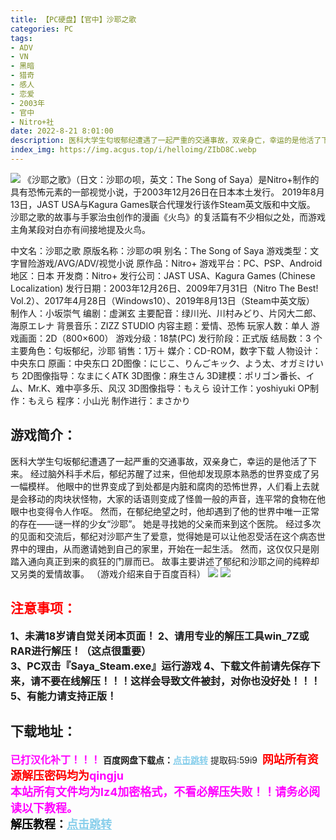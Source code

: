 ```yaml
---
title: 【PC硬盘】【官中】沙耶之歌
categories: PC
tags:
- ADV
- VN
- 黑暗
- 猎奇
- 感人
- 恋爱
- 2003年
- 官中
- Nitro+社
date: 2022-8-21 8:01:00
description: 医科大学生匂坂郁纪遭遇了一起严重的交通事故，双亲身亡，幸运的是他活了下来。经过脑外科手术后，郁纪苏醒了过来，但他却发现原本熟悉的世界变成了另一幅模样。他眼中的世界变成了到处都是内脏和腐肉的恐怖世界，人们看上去就是会移动的肉块状怪物，大家的话语则变成了怪兽一般的声音，连平常的食物在他眼中也变得令人作呕。然而，在郁纪绝望之时，他却遇到了他的世界中唯一正常的存在——谜一样的少女“沙耶”。她是寻找她的父亲而来到这个医院。经过多次的见面和交流后，郁纪对沙耶产生了爱意，觉得她是可以让他忍受活在这个病态世界中的理由，从而邀请她到自己的家里，开始在一起生活。然而，这仅仅只是刚踏入通向真正到来的疯狂的门扉而已。故事主要讲述了郁纪和沙耶之间的纯粹却又另类的爱情故事。
index_img: https://img.acgus.top/i/helloimg/ZIbD8C.webp
---
```

![](https://img.acgus.top/i/helloimg/ZIbD8C.webp)
《沙耶之歌》（日文：沙耶の呗，英文：The Song of Saya）是Nitro+制作的具有恐怖元素的一部视觉小说，于2003年12月26日在日本本土发行。
2019年8月13日，JAST USA与Kagura Games联合代理发行该作Steam英文版和中文版。
沙耶之歌的故事与手冢治虫创作的漫画《火鸟》的复活篇有不少相似之处，而游戏主角某段对白亦有间接地提及火鸟。

中文名：沙耶之歌
原版名称：沙耶の唄
别名：The Song of Saya
游戏类型：文字冒险游戏/AVG/ADV/视觉小说
原作品：Nitro+
游戏平台：PC、PSP、Android
地区：日本
开发商：Nitro+
发行公司：JAST USA、Kagura Games (Chinese Localization)
发行日期：2003年12月26日、2009年7月31日（Nitro The Best! Vol.2）、2017年4月28日（Windows10）、2019年8月13日（Steam中英文版）
制作人：小坂崇气
编剧：虚渊玄
主要配音：绿川光、川村みどり、片冈大二郎、海原エレナ
背景音乐：ZIZZ STUDIO
内容主题：爱情、恐怖
玩家人数：单人
游戏画面：2D（800×600）
游戏分级：18禁(PC)
发行阶段：正式版
结局数：3 个
主要角色：匂坂郁纪，沙耶
销售：1万＋
媒介：CD-ROM，数字下载
人物设计：中央东口
原画：中央东口
2D图像：にじこ、りんごキック、よう太、オガミけいち
2D图像指导：なまにくATK
3D图像：麻生さん
3D建模：ポリゴン番长、イム、Mr.K、难中亭多乐、风汉
3D图像指导：もえら
设计工作：yoshiyuki
OP制作：もえら
程序：小山光
制作进行：まさかり

## 游戏简介：
医科大学生匂坂郁纪遭遇了一起严重的交通事故，双亲身亡，幸运的是他活了下来。
经过脑外科手术后，郁纪苏醒了过来，但他却发现原本熟悉的世界变成了另一幅模样。
他眼中的世界变成了到处都是内脏和腐肉的恐怖世界，人们看上去就是会移动的肉块状怪物，大家的话语则变成了怪兽一般的声音，连平常的食物在他眼中也变得令人作呕。
然而，在郁纪绝望之时，他却遇到了他的世界中唯一正常的存在——谜一样的少女“沙耶”。
她是寻找她的父亲而来到这个医院。
经过多次的见面和交流后，郁纪对沙耶产生了爱意，觉得她是可以让他忍受活在这个病态世界中的理由，从而邀请她到自己的家里，开始在一起生活。
然而，这仅仅只是刚踏入通向真正到来的疯狂的门扉而已。
故事主要讲述了郁纪和沙耶之间的纯粹却又另类的爱情故事。
（游戏介绍来自于百度百科）
![](https://img.acgus.top/i/helloimg/ZIb7MS.webp)
![](https://img.acgus.top/i/helloimg/ZIb6ZQ.webp)
<br>







## <font color=#FF0000 >注意事项：</font>
<font size=3><b>1、未满18岁请自觉关闭本页面！
2、请用专业的解压工具win_7Z或RAR进行解压！（这点很重要）  
3、PC双击『Saya_Steam.exe』运行游戏
4、下载文件前请先保存下来，请不要在线解压！！！这样会导致文件被封，对你也没好处！！！
5、有能力请支持正版！</b></font>

## 下载地址：
<font color=#FF00FF size=3>**已打汉化补丁！！！**</font>
<b>百度网盘下载点：</b><a href="https://pan.baidu.com/s/1AdBPQm5R7fC-OmCJpa4ePQ?pwd=59i9" style="color: #87CEEB;"><b>点击跳转</b></a> 提取码:59i9
<a style="padding: 0" href="https://post.qingju.org/AD/"><img style="max-width:100%" src="https://img.acgus.top/i/2024/07/478f689b8021d8d499ab43d21acf137a.gif" alt=""></a>
<b><font color=#FF0000 size=4>网站所有资源解压密码均为</b></font><b><font color=#FF00FF size=4>qingju</font><font color=#FF0000 ></font></b><br><b><font color=#FF00FF size=4>本站所有文件均为lz4加密格式，不看必解压失败！！请务必阅读以下教程。</b></font><br><b><font color=#000 size=4>解压教程：</b><a href="https://post.qingju.org/tutorial/000/" style="color: #87CEEB;"><b>点击跳转</b></a>